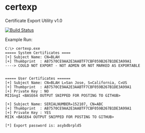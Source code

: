 # certexp
Certificate Export Utility v1.0

[![Build Status](https://travis-ci.org/mubix/certexp.svg?branch=master)](https://travis-ci.org/mubix/certexp)

Example Run:

```
C:\> certexp.exe
===== System Certificates ====
[+] Subject Name: CN=BLAH
[+] Thumbprint  : AB7570CE9AA2E3AABTF7CBF059B267B1DE3A99A1
----> COULD NOT EXPORT - NOT ADMIN OR NOT MARKED AS EXPORTABLE


===== User Certificates ======
[+] Subject Name: CN=BLAH L=San Jose, S=California, C=US
[+] Thumbprint  : AB7570CE9AA2E3AABTF7CBF059B267B1DE3A99A1
[+] Private Key : NO
MIIGngI <BASE64 OUTPUT SNIPPED FOR POSTING TO GITHUB>

[+] Subject Name: SERIALNUMBER=152107, CN=ABC
[+] Thumbprint  : AB7570CE9AA2E3AABTF7CBF059B267B1DE3A99A1
[+] Private Key : YES
MIIK <BASE64 OUTPUT SNIPPED FOR POSTING TO GITHUB>

[*] Export password is: asybdbrpld5
```
